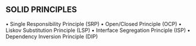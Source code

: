 SOLID PRINCIPLES
---------------

• Single Responsibility Principle (SRP)
• Open/Closed Principle (OCP)
• Liskov Substitution Principle (LSP)
• Interface Segregation Principle (ISP)
• Dependency Inversion Principle (DIP)